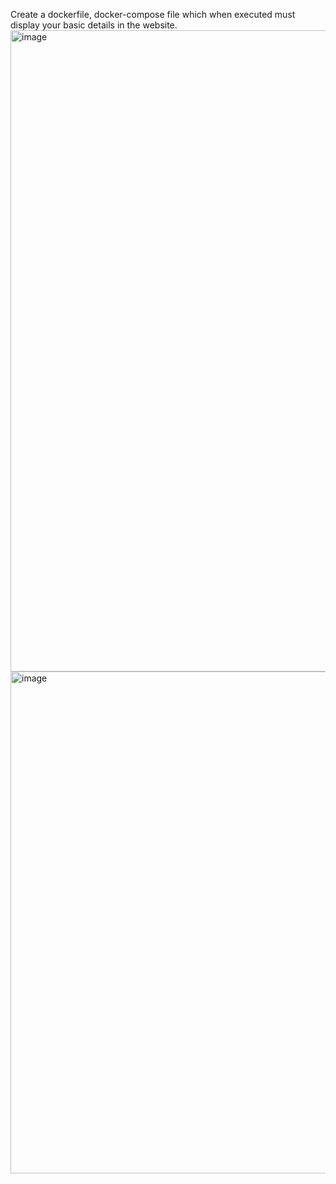 Create a dockerfile, docker-compose file which when executed must display your basic details in the website.
<img width="1918" height="1026" alt="image" src="https://github.com/user-attachments/assets/b79a24bd-d02c-4624-8a2e-28d0b0b4be00" />
<img width="1587" height="803" alt="image" src="https://github.com/user-attachments/assets/8a5d025d-241e-4d71-bf8b-9f4f4133a72e" />
